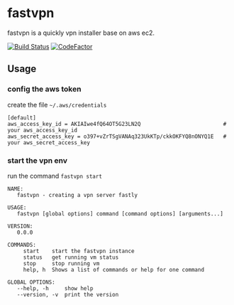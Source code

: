 # fastvpn

fastvpn is a quickly vpn installer base on aws ec2.

[![Build Status](https://travis-ci.org/Jamlee/fastvpn.svg?branch=master)](https://travis-ci.org/Jamlee/fastvpn)
[![CodeFactor](https://www.codefactor.io/repository/github/jamlee/fastvpn/badge)](https://www.codefactor.io/repository/github/jamlee/fastvpn)

## Usage

### config the aws token

create the file `~/.aws/credentials`

```
[default]
aws_access_key_id = AKIAIwe4fQ64OT5G23LN2Q                          # your aws_access_key_id
aws_secret_access_key = o397+vZrTSgVANAq323UkKTp/ckkOKFYQ8nONYQ1E   # your aws_secret_access_key
```

### start the vpn env

run the command `fastvpn start`

```
NAME:
   fastvpn - creating a vpn server fastly

USAGE:
   fastvpn [global options] command [command options] [arguments...]

VERSION:
   0.0.0

COMMANDS:
     start    start the fastvpn instance
     status   get running vm status
     stop     stop running vm
     help, h  Shows a list of commands or help for one command

GLOBAL OPTIONS:
   --help, -h     show help
   --version, -v  print the version
```

